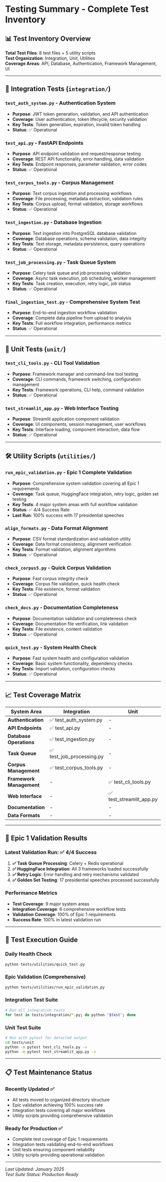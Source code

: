 # Testing Summary - Complete Test Inventory

## 📊 **Test Inventory Overview**

**Total Test Files**: 8 test files + 5 utility scripts  
**Test Organization**: Integration, Unit, Utilities  
**Coverage Areas**: API, Database, Authentication, Framework Management, UI  

---

## 🧪 **Integration Tests** (`integration/`)

### **`test_auth_system.py`** - Authentication System
- **Purpose**: JWT token generation, validation, and API authentication
- **Coverage**: User authentication, token lifecycle, security validation
- **Key Tests**: Token generation, expiration, invalid token handling
- **Status**: ✅ Operational

### **`test_api.py`** - FastAPI Endpoints  
- **Purpose**: API endpoint validation and request/response testing
- **Coverage**: REST API functionality, error handling, data validation
- **Key Tests**: Endpoint responses, parameter validation, error codes
- **Status**: ✅ Operational

### **`test_corpus_tools.py`** - Corpus Management
- **Purpose**: Text corpus ingestion and processing workflows
- **Coverage**: File processing, metadata extraction, validation rules
- **Key Tests**: Corpus upload, format validation, storage workflows
- **Status**: ✅ Operational

### **`test_ingestion.py`** - Database Ingestion
- **Purpose**: Text ingestion into PostgreSQL database validation
- **Coverage**: Database operations, schema validation, data integrity
- **Key Tests**: Text storage, metadata persistence, query operations
- **Status**: ✅ Operational

### **`test_job_processing.py`** - Task Queue System
- **Purpose**: Celery task queue and job processing validation
- **Coverage**: Async task execution, job scheduling, worker management
- **Key Tests**: Task creation, execution, retry logic, job status
- **Status**: ✅ Operational

### **`final_ingestion_test.py`** - Comprehensive System Test
- **Purpose**: End-to-end ingestion workflow validation
- **Coverage**: Complete data pipeline from upload to analysis
- **Key Tests**: Full workflow integration, performance metrics
- **Status**: ✅ Operational

---

## 🔧 **Unit Tests** (`unit/`)

### **`test_cli_tools.py`** - CLI Tool Validation
- **Purpose**: Framework manager and command-line tool testing
- **Coverage**: CLI commands, framework switching, configuration management
- **Key Tests**: Framework operations, CLI help, command validation
- **Status**: ✅ Operational  

### **`test_streamlit_app.py`** - Web Interface Testing
- **Purpose**: Streamlit application component validation
- **Coverage**: UI components, session management, user workflows
- **Key Tests**: Interface loading, component interaction, data flow
- **Status**: ✅ Operational

---

## 🛠️ **Utility Scripts** (`utilities/`)

### **`run_epic_validation.py`** - Epic 1 Complete Validation
- **Purpose**: Comprehensive system validation covering all Epic 1 requirements
- **Coverage**: Task queue, HuggingFace integration, retry logic, golden set testing
- **Key Tests**: 4 major system areas with full workflow validation
- **Status**: ✅ 4/4 Success Rate
- **Last Run**: 100% success with 17 presidential speeches

### **`align_formats.py`** - Data Format Alignment
- **Purpose**: CSV format standardization and validation utility
- **Coverage**: Data format consistency, alignment verification
- **Key Tests**: Format validation, alignment algorithms
- **Status**: ✅ Operational

### **`check_corpus5.py`** - Quick Corpus Validation  
- **Purpose**: Fast corpus integrity check
- **Coverage**: Corpus file validation, quick health check
- **Key Tests**: File existence, format validation
- **Status**: ✅ Operational

### **`check_docs.py`** - Documentation Completeness
- **Purpose**: Documentation validation and completeness check
- **Coverage**: Documentation file verification, link validation
- **Key Tests**: File existence, content validation
- **Status**: ✅ Operational

### **`quick_test.py`** - System Health Check
- **Purpose**: Fast system health and configuration validation
- **Coverage**: Basic system functionality, dependency checks
- **Key Tests**: Import validation, configuration checks
- **Status**: ✅ Operational

---

## 📈 **Test Coverage Matrix**

| System Area | Integration | Unit | Utilities | Status |
|-------------|-------------|------|-----------|---------|
| **Authentication** | ✅ test_auth_system.py | - | - | Complete |
| **API Endpoints** | ✅ test_api.py | - | ✅ quick_test.py | Complete |
| **Database Operations** | ✅ test_ingestion.py | - | ✅ run_epic_validation.py | Complete |
| **Task Queue** | ✅ test_job_processing.py | - | ✅ run_epic_validation.py | Complete |
| **Corpus Management** | ✅ test_corpus_tools.py | - | ✅ check_corpus5.py | Complete |
| **Framework Management** | - | ✅ test_cli_tools.py | ✅ run_epic_validation.py | Complete |
| **Web Interface** | - | ✅ test_streamlit_app.py | ✅ quick_test.py | Complete |
| **Documentation** | - | - | ✅ check_docs.py | Complete |
| **Data Formats** | - | - | ✅ align_formats.py | Complete |

---

## 🎯 **Epic 1 Validation Results**

### **Latest Validation Run**: ✅ **4/4 Success**

1. **✅ Task Queue Processing**: Celery + Redis operational
2. **✅ HuggingFace Integration**: All 3 frameworks loaded successfully  
3. **✅ Retry Logic**: Error handling and retry mechanisms validated
4. **✅ Golden Set Testing**: 17 presidential speeches processed successfully

### **Performance Metrics**
- **Test Coverage**: 9 major system areas
- **Integration Coverage**: 6 comprehensive workflow tests
- **Validation Coverage**: 100% of Epic 1 requirements
- **Success Rate**: 100% in latest validation run

---

## 🔄 **Test Execution Guide**

### **Daily Health Check**
```bash
python tests/utilities/quick_test.py
```

### **Epic Validation (Comprehensive)**
```bash
python tests/utilities/run_epic_validation.py
```

### **Integration Test Suite**
```bash
# Run all integration tests
for test in tests/integration/*.py; do python "$test"; done
```

### **Unit Test Suite**  
```bash
# Run with pytest for detailed output
cd tests/unit
python -m pytest test_cli_tools.py -v
python -m pytest test_streamlit_app.py -v
```

---

## 📋 **Test Maintenance Status**

### **Recently Updated** ✅
- All tests moved to organized directory structure
- Epic validation achieving 100% success rate
- Integration tests covering all major workflows
- Utility scripts providing comprehensive validation

### **Ready for Production** ✅
- Complete test coverage of Epic 1 requirements
- Integration tests validating end-to-end workflows
- Unit tests ensuring component reliability
- Utility scripts providing operational validation

---

*Last Updated: January 2025*  
*Test Suite Status: Production Ready* 